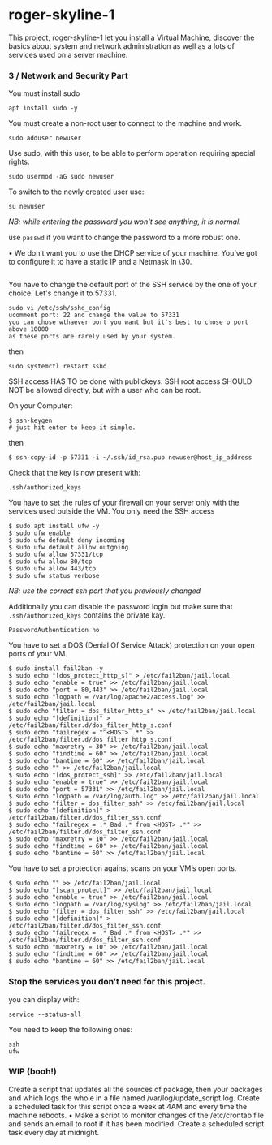 # roger-skyline-1
This project, roger-skyline-1 let you install a Virtual Machine, discover the basics about system and network administration as well as a lots of services used on a server machine.

### 3 / Network and Security Part

You must install sudo
```
apt install sudo -y
```
You must create a non-root user to connect to the machine and work.
```
sudo adduser newuser
```

Use sudo, with this user, to be able to perform operation requiring special rights.
```
sudo usermod -aG sudo newuser
```

To switch to the newly created user use:
```
su newuser
```
_NB: while entering the password you won't see anything, it is normal._  

use ```passwd``` if you want to change the password to a more robust one.  



• We don’t want you to use the DHCP service of your machine. You’ve got to
configure it to have a static IP and a Netmask in \30.
```
```

You have to change the default port of the SSH service by the one of your choice. Let's change it to 57331.
```
sudo vi /etc/ssh/sshd_config
ucomment port: 22 and change the value to 57331
you can chose wthaever port you want but it's best to chose o port above 10000
as these ports are rarely used by your system.
```
then 
```
sudo systemctl restart sshd
```

SSH access HAS TO be done with publickeys. SSH root access SHOULD NOT
be allowed directly, but with a user who can be root.

On your Computer:
```
$ ssh-keygen
# just hit enter to keep it simple.
```
then
```
$ ssh-copy-id -p 57331 -i ~/.ssh/id_rsa.pub newuser@host_ip_address
```

Check that the key is now present with:
```
.ssh/authorized_keys
```

You have to set the rules of your firewall on your server only with the services used outside the VM. You only need the SSH access
```
$ sudo apt install ufw -y
$ sudo ufw enable
$ sudo ufw default deny incoming
$ sudo ufw default allow outgoing
$ sudo ufw allow 57331/tcp
$ sudo ufw allow 80/tcp
$ sudo ufw allow 443/tcp
$ sudo ufw status verbose
```
_NB: use the correct ssh port that you previously changed_

Additionally you can disable the password login but make sure that ```.ssh/authorized_keys``` contains the private kay.
```
PasswordAuthentication no
```

You have to set a DOS (Denial Of Service Attack) protection on your open ports of your VM.  

```
$ sudo install fail2ban -y
$ sudo echo "[dos_protect_http_s]" > /etc/fail2ban/jail.local
$ sudo echo "enable = true" >> /etc/fail2ban/jail.local
$ sudo echo "port = 80,443" >> /etc/fail2ban/jail.local
$ sudo echo "logpath = /var/log/apache2/access.log" >> /etc/fail2ban/jail.local
$ sudo echo "filter = dos_filter_http_s" >> /etc/fail2ban/jail.local
$ sudo echo "[definition]" > /etc/fail2ban/filter.d/dos_filter_http_s.conf
$ sudo echo "failregex = "^<HOST> .*" >> /etc/fail2ban/filter.d/dos_filter_http_s.conf
$ sudo echo "maxretry = 30" >> /etc/fail2ban/jail.local
$ sudo echo "findtime = 60" >> /etc/fail2ban/jail.local
$ sudo echo "bantime = 60" >> /etc/fail2ban/jail.local
$ sudo echo "" >> /etc/fail2ban/jail.local
$ sudo echo "[dos_protect_ssh]" >> /etc/fail2ban/jail.local
$ sudo echo "enable = true" >> /etc/fail2ban/jail.local
$ sudo echo "port = 57331" >> /etc/fail2ban/jail.local
$ sudo echo "logpath = /var/log/auth.log" >> /etc/fail2ban/jail.local
$ sudo echo "filter = dos_filter_ssh" >> /etc/fail2ban/jail.local
$ sudo echo "[definition]" > /etc/fail2ban/filter.d/dos_filter_ssh.conf
$ sudo echo "failregex = .* Bad .* from <HOST> .*" >> /etc/fail2ban/filter.d/dos_filter_ssh.conf
$ sudo echo "maxretry = 10" >> /etc/fail2ban/jail.local
$ sudo echo "findtime = 60" >> /etc/fail2ban/jail.local
$ sudo echo "bantime = 60" >> /etc/fail2ban/jail.local
```

You have to set a protection against scans on your VM’s open ports.
```
$ sudo echo "" >> /etc/fail2ban/jail.local
$ sudo echo "[scan_protect]" >> /etc/fail2ban/jail.local
$ sudo echo "enable = true" >> /etc/fail2ban/jail.local
$ sudo echo "logpath = /var/log/syslog" >> /etc/fail2ban/jail.local
$ sudo echo "filter = dos_filter_ssh" >> /etc/fail2ban/jail.local
$ sudo echo "[definition]" > /etc/fail2ban/filter.d/dos_filter_ssh.conf
$ sudo echo "failregex = .* Bad .* from <HOST> .*" >> /etc/fail2ban/filter.d/dos_filter_ssh.conf
$ sudo echo "maxretry = 10" >> /etc/fail2ban/jail.local
$ sudo echo "findtime = 60" >> /etc/fail2ban/jail.local
$ sudo echo "bantime = 60" >> /etc/fail2ban/jail.local
```

### Stop the services you don’t need for this project.

you can display with:
```
service --status-all
```

You need to keep the following ones:
```
ssh
ufw
```

### WIP (booh!)
Create a script that updates all the sources of package, then your packages and which logs the whole in a file named /var/log/update_script.log. Create a scheduled
task for this script once a week at 4AM and every time the machine reboots.
• Make a script to monitor changes of the /etc/crontab file and sends an email to
root if it has been modified. Create a scheduled script task every day at midnight.
